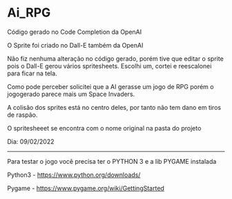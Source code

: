 # Ai_RPG
 
 Código gerado no Code Completion da OpenAI 
 
 O Sprite foi criado no Dall-E também da OpenAI
 
 Não fiz nenhuma alteração no código gerado, porém tive que editar o sprite pois o Dall-E gerou vários spritesheets. Escolhi um, cortei e reescalonei para ficar na tela.

 Como pode perceber solicitei que a AI gerasse um jogo de RPG porém o jogogerado parece mais um Space Invaders.

 A colisão dos sprites está no centro deles, por tanto não tem dano em tiros de raspão.
 
 O spritesheeet se encontra com o nome original na pasta do projeto
 
 Dia: 09/02/2022
 
 -----------------------------------------------------------------------------------------------------------------------------

 Para testar o jogo você precisa ter o PYTHON 3 e a lib PYGAME instalada


Python3 - https://www.python.org/downloads/

Pygame - https://www.pygame.org/wiki/GettingStarted

